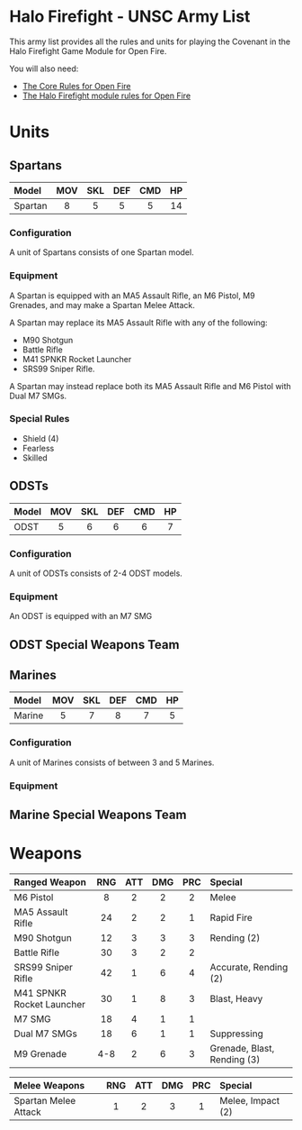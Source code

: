 Halo Firefight - UNSC Army List
===============================

This army list provides all the rules and units for playing the Covenant in the Halo Firefight Game Module for Open Fire.

You will also need:

- [The Core Rules for Open Fire](https://github.com/open-source-tabletop/openfire)
- [The Halo Firefight module rules for Open Fire](https://github.com/open-source-tabletop/openfire-gm-halo)

# Units

## Spartans

| Model   | MOV | SKL | DEF | CMD | HP  |
| :------ | :-: | :-: | :-: | :-: | :-: |
| Spartan | 8   | 5   | 5   | 5   | 14  |

### Configuration

A unit of Spartans consists of one Spartan model.

### Equipment

A Spartan is equipped with an MA5 Assault Rifle, an M6 Pistol, M9 Grenades, and may make a Spartan Melee Attack.

A Spartan may replace its MA5 Assault Rifle with any of the following:

- M90 Shotgun
- Battle Rifle
- M41 SPNKR Rocket Launcher
- SRS99 Sniper Rifle.

A Spartan may instead replace both its MA5 Assault Rifle and M6 Pistol with Dual M7 SMGs.

### Special Rules

- Shield (4)
- Fearless
- Skilled

## ODSTs

| Model         | MOV | SKL | DEF | CMD | HP  |
| :------------ | :-: | :-: | :-: | :-: | :-: |
| ODST          | 5   | 6   | 6   | 6   | 7   |

### Configuration

A unit of ODSTs consists of 2-4 ODST models.

### Equipment

An ODST is equipped with an M7 SMG

## ODST Special Weapons Team

## Marines

| Model           | MOV | SKL | DEF | CMD | HP  |
| :-------------- | :-: | :-: | :-: | :-: | :-: |
| Marine          | 5   | 7   | 8   | 7   | 5   |

### Configuration

A unit of Marines consists of between 3 and 5 Marines.

### Equipment

## Marine Special Weapons Team

# Weapons

| Ranged Weapon             | RNG | ATT | DMG | PRC | Special                     |
| :------------------------ | :-: | :-: | :-: | :-: | :-------------------------- |
| M6 Pistol                 | 8   | 2   | 2   | 2   | Melee                       |
| MA5 Assault Rifle         | 24  | 2   | 2   | 1   | Rapid Fire                  |
| M90 Shotgun               | 12  | 3   | 3   | 3   | Rending (2)                 |
| Battle Rifle              | 30  | 3   | 2   | 2   |                             |
| SRS99 Sniper Rifle        | 42  | 1   | 6   | 4   | Accurate, Rending (2)       |
| M41 SPNKR Rocket Launcher | 30  | 1   | 8   | 3   | Blast, Heavy                |
| M7 SMG                    | 18  | 4   | 1   | 1   |                             |
| Dual M7 SMGs              | 18  | 6   | 1   | 1   | Suppressing                 |
| M9 Grenade                | 4-8 | 2   | 6   | 3   | Grenade, Blast, Rending (3) |

| Melee Weapons             | RNG | ATT | DMG | PRC | Special                     |
| :------------------------ | :-: | :-: | :-: | :-: | :-------------------------- |
| Spartan Melee Attack      | 1   | 2   | 3   | 1   | Melee, Impact (2)           |